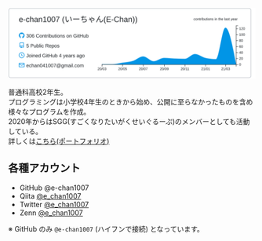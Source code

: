 [![](https://raw.githubusercontent.com/e-chan1007/e-chan1007/main/profile-summary-card-output/e_chan1007/0-profile-details.svg)](https://github.com/vn7n24fzkq/github-profile-summary-cards)

普通科高校2年生。<br>
プログラミングは小学校4年生のときから始め、公開に至らなかったものを含め様々なプログラムを作成。<br>
2020年からはSGG(すごくなりたいがくせいぐるーぷ)のメンバーとしても活動している。<br>
詳しくは[こちら(ポートフォリオ)](https://e-chan.cf/)

## 各種アカウント

- GitHub @e-chan1007
- Qiita [@e_chan1007](https://qiita.com/e_chan1007)
- Twitter [@e_chan1007](https://twitter.com/e_chan1007)
- Zenn [@e_chan1007](https://zenn.dev/e_chan1007)

※ GitHub のみ `@e-chan1007` (ハイフンで接続) となっています。
